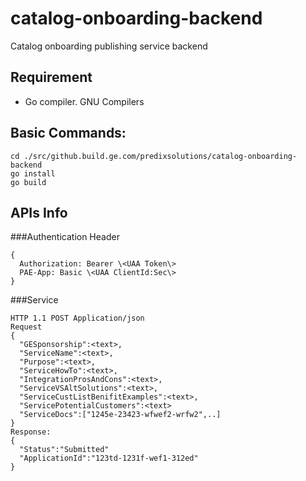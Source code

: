 # catalog-onboarding-backend
 Catalog onboarding publishing service backend

## Requirement
- Go compiler. GNU Compilers

## Basic Commands:
```
cd ./src/github.build.ge.com/predixsolutions/catalog-onboarding-backend
go install
go build
```

## APIs Info

###Authentication Header
```
{
  Authorization: Bearer \<UAA Token\>
  PAE-App: Basic \<UAA ClientId:Sec\>
}
```

###Service
```
HTTP 1.1 POST Application/json
Request
{
  "GESponsorship":<text>,
  "ServiceName":<text>,
  "Purpose":<text>,
  "ServiceHowTo":<text>,
  "IntegrationProsAndCons":<text>,
  "ServiceVSAltSolutions":<text>,
  "ServiceCustListBenifitExamples":<text>,
  "ServicePotentialCustomers":<text>
  "ServiceDocs":["1245e-23423-wfwef2-wrfw2",..]
}
Response:
{
  "Status":"Submitted"
  "ApplicationId":"123td-1231f-wef1-312ed"
}
```
